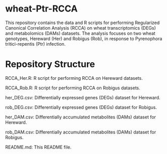 # wheat-Ptr-RCCA

This repository contains the data and R scripts for performing Regularized Canonical Correlation Analysis (RCCA) on wheat transcriptomics (DEGs) and metabolomics (DAMs) datasets. The analysis focuses on two wheat genotypes, Hereward (Her) and Robigus (Rob), in response to Pyrenophora tritici-repentis (Ptr) infection.

# Repository Structure

RCCA_Her.R: R script for performing RCCA on Hereward datasets.

RCCA_Rob.R: R script for performing RCCA on Robigus datasets.

her_DEG.csv: Differentially expressed genes (DEGs) dataset for Hereward.

rob_DEG.csv: Differentially expressed genes (DEGs) dataset for Robigus.

her_DAM.csv: Differentially accumulated metabolites (DAMs) dataset for Hereward.

rob_DAM.csv: Differentially accumulated metabolites (DAMs) dataset for Robigus.

README.md: This README file.
